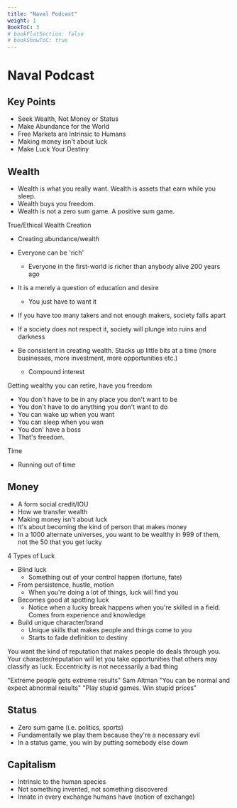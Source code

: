 ```yaml
---
title: "Naval Podcast"
weight: 1
BookToC: 3
# bookFlatSection: false
# bookShowToC: true
---
```


# Naval Podcast

## Key Points

- Seek Wealth, Not Money or Status
- Make Abundance for the World
- Free Markets are Intrinsic to Humans
- Making money isn't about luck
- Make Luck Your Destiny

## Wealth

- Wealth is what you really want. Wealth is assets that earn while you sleep.
- Wealth buys you freedom.
- Wealth is not a zero sum game. A positive sum game.

True/Ethical Wealth Creation
- Creating abundance/wealth
- Everyone can be 'rich'
  - Everyone in the first-world is richer than anybody alive 200 years ago
- It is a merely a question of education and desire
  - You just have to want it
- If you have too many takers and not enough makers, society falls apart 
- If a society does not respect it, society will plunge into ruins and darkness

- Be consistent in creating wealth. Stacks up little bits at a time (more businesses, more investment, more opportunities etc.)
  - Compound interest

Getting wealthy you can retire, have you freedom
- You don't have to be in any place you don't want to be
- You don't have to do anything you don't want to do
- You can wake up when you want
- You can sleep when you wan
- You don' have a boss
- That's freedom.

Time
- Running out of time

## Money

- A form social credit/IOU
- How we transfer wealth
- Making money isn't about luck
- It's about becoming the kind of person that makes money
- In a 1000 alternate universes, you want to be wealthy in 999 of them, not the 50 that you get lucky

4 Types of Luck

- Blind luck
  - Something out of your control happen (fortune, fate)
- From persistence, hustle, motion
  - When you're doing a lot of things, luck will find you
- Becomes good at spotting luck
  - Notice when a lucky break happens when you're skilled in a field. Comes from experience and knowledge
- Build unique character/brand
  - Unique skills that makes people and things come to you
  - Starts to fade definition to destiny

You want the kind of reputation that makes people do deals through you. Your character/reputation will let you take opportunities that others may classify as luck.
Eccentricity is not necessarily a bad thing 

"Extreme people gets extreme results" Sam Altman
"You can be normal and expect abnormal results"
"Play stupid games. Win stupid prices"

## Status

- Zero sum game (i.e. politics, sports)
- Fundamentally we play them because they're a necessary evil
- In a status game, you win by putting somebody else down

## Capitalism

- Intrinsic to the human species
- Not something invented, not something discovered
- Innate in every exchange humans have (notion of exchange)